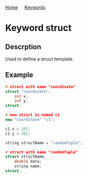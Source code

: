 [Home](https://puckowski.github.io/concert/) <span>&emsp;</span> [Keywords](https://puckowski.github.io/concert/keywords.html)

# Keyword struct

## Descrption

Used to define a struct template.

## Example

```cpp
# struct with name "coordinate"
struct "coordinate";
	int x;
	int y;
struct;

# new struct is named c1
new "coordinate" "c1";

c1.x = 101;
c1.y = 202;

string structName = "randomTuple";

# struct with name "randomTuple"
struct structName;
	double data;
	string name;
struct;
```